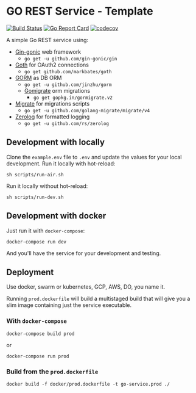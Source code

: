 # GO REST Service - Template

[![Build Status](https://app.travis-ci.com/rakin92/go-rest-service.svg?branch=main)](https://app.travis-ci.com/rakin92/go-rest-service)
[![Go Report Card](https://goreportcard.com/badge/github.com/rakin92/go-rest-service)](https://goreportcard.com/report/github.com/rakin92/go-rest-service)
[![codecov](https://codecov.io/gh/rakin92/go-rest-service/branch/main/graph/badge.svg?token=W86Q90MSXB)](https://codecov.io/gh/rakin92/go-rest-service)

A simple Go REST service using:

- [Gin-gonic](https://gin-gonic.com) web framework
  - `go get -u github.com/gin-gonic/gin`
- [Goth](https://github.com/markbates/goth) for OAuth2 connections
  - `go get github.com/markbates/goth`
- [GORM](http://gorm.io) as DB ORM
  - `go get -u github.com/jinzhu/gorm`
  - [Gomigrate](https://gopkg.in/gormigrate.v2) orm migrations
    - `go get gopkg.in/gormigrate.v2`
- [Migrate](https://github.com/golang-migrate/migrate) for migrations scripts
  - `go get -u github.com/golang-migrate/migrate/v4`
- [Zerolog](https://github.com/rs/zerolog) for formatted logging
  - `go get -u github.com/rs/zerolog`

## Development with locally

Clone the `example.env` file to `.env` and update the values for your local development.
Run it locally with hot-reload:
```
sh scripts/run-air.sh
```

Run it locally without hot-reload:
```
sh scripts/run-dev.sh
```

## Development with docker

Just run it with `docker-compose`:

```
docker-compose run dev
```

And you'll have the service for your development and testing.

## Deployment

Use docker, swarm or kubernetes, GCP, AWS, DO, you name it.

Running `prod.dockerfile` will build a multistaged build that will give you a slim image containing just the service executable.

### With `docker-compose`

```
docker-compose build prod
```

or

```
docker-compose run prod
```

### Build from the `prod.dockerfile`

```
docker build -f docker/prod.dockerfile -t go-service.prod ./
```
